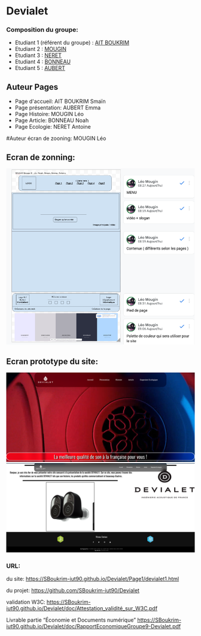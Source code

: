# Devialet

### Composition du groupe:
* Etudiant 1 (référent du groupe) :  [AIT BOUKRIM](mailto:smain.ait_boukrim@edu.univ-fcomte.fr?subject=SAE_1_05_06)
* Etudiant 2 : [MOUGIN](mailto:leo.mougin@edu.univ-fcomte.fr?subject=SAE_1_05_06)
* Etudiant 3 : [NERET](mailto:antoine.neret@edu.univ-fcomte.fr?subject=SAE_1_05_06)
* Etudiant 4 : [BONNEAU](mailto:noah.bonneau@edu.univ-fcomte.fr?subject=SAE_1_05_06)
* Etudiant 5 : [AUBERT](mailto:emma.aubert@edu.univ-fcomte.fr?subject=SAE_1_05_06)

## Auteur Pages

* Page d'accueil: AIT BOUKRIM Smaïn
* Page présentation: AUBERT Emma
* Page Histoire: MOUGIN Léo
* Page Article: BONNEAU Noah
* Page Ecologie: NERET Antoine

#Auteur écran de zooning: MOUGIN Léo

## Ecran de zonning:
![écran de zonning](doc/zonning.png)

## Ecran prototype du site:
![écran prototype](doc/prototype_top.png)
![écran prototype](doc/prototype_bas.png)

### URL:
du site:
https://SBoukrim-iut90.github.io/Devialet/Page1/devialet1.html

du projet:
https://github.com/SBoukrim-iut90/Devialet

validation W3C:
https://SBoukrim-iut90.github.io/Devialet/doc/Attestation_validité_sur_W3C.pdf

Livrable partie “Économie et Documents numérique”
https://SBoukrim-iut90.github.io/Devialet/doc/RapportEconomiqueGroupe9-Devialet.pdf
